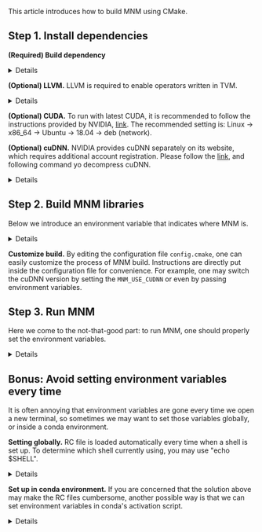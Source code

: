 This article introduces how to build MNM using CMake.

## Step 1. Install dependencies

**(Required) Build dependency**
<details>

```bash
sudo apt-get install ccache      # ccache is used to accelerate build
                     cmake       # hmm, cmake is required to run cmake
                     git

```

</details>

**(Optional) LLVM.** LLVM is required to enable operators written in TVM.

<details>

```bash
sudo apt-key adv --fetch-keys https://apt.llvm.org/llvm-snapshot.gpg.key
sudo apt-get update
sudo apt-get install libllvm-8-ocaml-dev libllvm8 llvm-8 llvm-8-dev           \
                     llvm-8-doc llvm-8-examples llvm-8-runtime                \
                     clang-8 clang-tools-8 clang-8-doc libclang-common-8-dev  \
                     libclang-8-dev libclang1-8 clang-format-8                \
                     python-clang-8 libfuzzer-8-dev lldb-8 lld-8              \
                     libc++-8-dev libc++abi-8-dev libomp-8-dev clang-tidy-8
```

</details>

**(Optional) CUDA.** To run with latest CUDA, it is recommended to follow the instructions provided by NVIDIA, [link](https://developer.nvidia.com/cuda-downloads). The recommended setting is: Linux -> x86_64 -> Ubuntu -> 18.04 -> deb (network).

**(Optional) cuDNN.** NVIDIA provides cuDNN separately on its website, which requires additional account registration. Please follow the [link](https://developer.nvidia.com/rdp/cudnn-download), and following command yo decompress cuDNN.

<details>

```bash
tar zxvf cudnn-SOME-SUFFIX.tgz
```

</details>

## Step 2. Build MNM libraries

Below we introduce an environment variable that indicates where MNM is.

<details>

```bash
# Create the build directory
git clone https://github.com/meta-project/meta --recursive && cd meta
export MNM_HOME=$(pwd)
mkdir $MNM_HOME/build && cd $MNM_HOME/build
# Configuration file for CMake
cp ../cmake/config.cmake .
# Edit the configuration file
vim config.cmake
# Configure the project
cmake ..
# Finally let's trigger build
make -j$(nproc)
```

</details>

**Customize build.** By editing the configuration file `config.cmake`, one can easily customize the process of MNM build. Instructions are directly put inside the configuration file for convenience. For example, one may switch the cuDNN version by setting the `MNM_USE_CUDNN` or even by passing environment variables.

## Step 3. Run MNM

Here we come to the not-that-good part: to run MNM, one should properly set the environment variables.

<details>

```bash
export PYTHONPATH=$MNM_HOME/python/:$MNM_HOME/3rdparty/tvm/topi/python:$MNM_HOME/3rdparty/tvm/python
export TVM_LIBRARY_PATH=$MNM_HOME/build/lib
# The following commands can verify if the environments are set up correctly.
python -c "import mnm"
```

</details>

## Bonus: Avoid setting environment variables every time

It is often annoying that environment variables are gone every time we open a new terminal, so sometimes we may want to set those variables globally, or inside a conda environment.

**Setting globally.** RC file is loaded automatically every time when a shell is set up. To determine which shell currently using, you may use "echo $SHELL".

<details>

```bash
# If using bash
vim $HOME/.bashrc
# If using zsh
vim $HOME/.zshrc
# Adding the export commands to the end of those RC files
export MNM_HOME=PATH-TO-MNM
export PYTHONPATH=$MNM_HOME/python/:$MNM_HOME/3rdparty/tvm/topi/python:$MNM_HOME/3rdparty/tvm/python
export TVM_LIBRARY_PATH=$MNM_HOME/build/lib
```

</details>

**Set up in conda environment.** If you are concerned that the solution above may make the RC files cumbersome, another possible way is that we can set environment variables in conda's activation script.

<details>

```bash
# First, enter your conda environment
conda activate your-conda-env
# Put export commands into this file
mkdir -p $CONDA_PREFIX/etc/conda/activate.d/
vim $CONDA_PREFIX/etc/conda/activate.d/env_vars.sh
```

</details>
